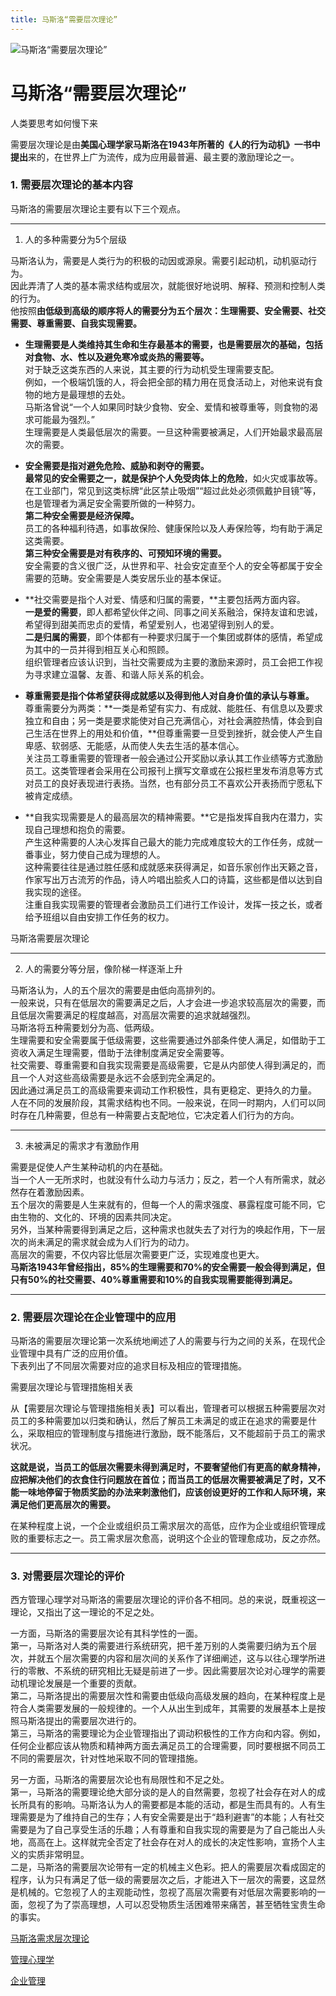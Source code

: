 ```yaml
---
title: 马斯洛“需要层次理论”
---
```


![马斯洛“需要层次理论”](https://pic1.zhimg.com/70/v2-0d3a66ebd920914936c396c4ce1a0d4b_1440w.image?source=172ae18b&biz_tag=Post)

# 马斯洛“需要层次理论”


人类要思考如何慢下来


需要层次理论是由**美国心理学家马斯洛在1943年所著的《人的行为动机》一书中提出**来的，在世界上广为流传，成为应用最普遍、最主要的激励理论之一。

### 1. 需要层次理论的基本内容

马斯洛的需要层次理论主要有以下三个观点。

---

1. 人的多种需要分为5个层级

马斯洛认为，需要是人类行为的积极的动因或源泉。需要引起动机，动机驱动行为。  
因此弄清了人类的基本需求结构或层次，就能很好地说明、解释、预测和控制人类的行为。  
他按照**由低级到高级的顺序将人的需要分为五个层次：生理需要、安全需要、社交需要、尊重需要、自我实现需要。**

- **生理需要是人类维持其生命和生存最基本的需要，也是需要层次的基础，包括对食物、水、性以及避免寒冷或炎热的需要等。**  
  对于缺乏这类东西的人来说，其主要的行为动机受生理需要支配。  
  例如，一个极端饥饿的人，将会把全部的精力用在觅食活动上，对他来说有食物的地方是最理想的去处。  
  马斯洛曾说“一个人如果同时缺少食物、安全、爱情和被尊重等，则食物的渴求可能最为强烈。”  
  生理需要是人类最低层次的需要。一旦这种需要被满足，人们开始最求最高层次的需要。

- **安全需要是指对避免危险、威胁和剥夺的需要。**  
  **最常见的安全需要之一，就是保护个人免受肉体上的危险**，如火灾或事故等。  
  在工业部门，常见到这类标牌“此区禁止吸烟”“超过此处必须佩戴护目镜”等，也是管理者为满足安全需要所做的一种努力。  
  **第二种安全需要是经济保障。**  
  员工的各种福利待遇，如事故保险、健康保险以及人寿保险等，均有助于满足这类需要。  
  **第三种安全需要是对有秩序的、可预知环境的需要。**  
  安全需要的含义很广泛，从世界和平、社会安定直至个人的安全等都属于安全需要的范畴。安全需要是人类安居乐业的基本保证。

- **社交需要是指个人对爱、情感和归属的需要，**主要包括两方面内容。  
  **一是爱的需要**，即人都希望伙伴之间、同事之间关系融洽，保持友谊和忠诚，希望得到甜美而忠贞的爱情，希望爱别人，也渴望得到别人的爱。  
  **二是归属的需要**，即个体都有一种要求归属于一个集团或群体的感情，希望成为其中的一员并得到相互关心和照顾。  
  组织管理者应该认识到，当社交需要成为主要的激励来源时，员工会把工作视为寻求建立温馨、友善、和谐人际关系的机会。

- **尊重需要是指个体希望获得成就感以及得到他人对自身价值的承认与尊重。**  
  尊重需要分为两类：**一类是希望有实力、有成就、能胜任、有信息以及要求独立和自由；另一类是要求能使对自己充满信心，对社会满腔热情，体会到自己生活在世界上的用处和价值，**但尊重需要一旦受到挫折，就会使人产生自卑感、软弱感、无能感，从而使人失去生活的基本信心。  
  关注员工尊重需要的管理者一般会通过公开奖励以承认其工作业绩等方式激励员工。这类管理者会采用在公司报刊上撰写文章或在公报栏里发布消息等方式对员工的良好表现进行表扬。当然，也有部分员工不喜欢公开表扬而宁愿私下被肯定成绩。

- **自我实现需要是人的最高层次的精神需要。**它是指发挥自我内在潜力，实现自己理想和抱负的需要。  
  产生这种需要的人决心发挥自己最大的能力完成难度较大的工作任务，成就一番事业，努力使自己成为理想的人。  
  这种需要往往是通过胜任感和成就感来获得满足，如音乐家创作出天籁之音，作家写出万古流芳的作品，诗人吟唱出脍炙人口的诗篇，这些都是借以达到自我实现的途径。  
  注重自我实现需要的管理者会激励员工们进行工作设计，发挥一技之长，或者给予班组以自由安排工作任务的权力。


马斯洛需要层次理论

---

2. 人的需要分等分层，像阶梯一样逐渐上升

马斯洛认为，人的五个层次的需要是由低向高排列的。  
一般来说，只有在低层次的需要满足之后，人才会进一步追求较高层次的需要，而且低层次需要满足的程度越高，对高层次需要的追求就越强烈。  
马斯洛将五种需要划分为高、低两级。  
生理需要和安全需要属于低级需要，这些需要通过外部条件使人满足，如借助于工资收入满足生理需要，借助于法律制度满足安全需要等。  
社交需要、尊重需要和自我实现需要是高级需要，它是从内部使人得到满足的，而且一个人对这些高级需要是永远不会感到完全满足的。  
因此通过满足员工的高级需要来调动工作积极性，具有更稳定、更持久的力量。  
人在不同的发展阶段，其需求结构也不同。一般来说，在同一时期内，人们可以同时存在几种需要，但总有一种需要占支配地位，它决定着人们行为的方向。

---

3. 未被满足的需求才有激励作用

需要是促使人产生某种动机的内在基础。  
当一个人一无所求时，也就没有什么动力与活力；反之，若一个人有所需求，就必然存在着激励因素。  
五个层次的需要是人生来就有的，但每一个人的需求强度、暴露程度可能不同，它由生物的、文化的、环境的因素共同决定。  
另外，当某种需要得到满足之后，这种需求也就失去了对行为的唤起作用，下一层次的尚未满足的需求就会成为人们行为的动力。  
高层次的需要，不仅内容比低层次需要更广泛，实现难度也更大。  
**马斯洛1943年曾经指出，85%的生理需要和70%的安全需要一般会得到满足，但只有50%的社交需要、40%尊重需要和10%的自我实现需要能得到满足。**

---

### 2. 需要层次理论在企业管理中的应用

马斯洛的需要层次理论第一次系统地阐述了人的需要与行为之间的关系，在现代企业管理中具有广泛的应用价值。  
下表列出了不同层次需要对应的追求目标及相应的管理措施。


需要层次理论与管理措施相关表

从【需要层次理论与管理措施相关表】可以看出，管理者可以根据五种需要层次对员工的多种需要加以归类和确认，然后了解员工未满足的或正在追求的需要是什么，采取相应的管理制度与措施进行激励，既不能落后，又不能超前于员工的需求状况。

**这就是说，当员工的低层次需要未得到满足时，不要奢望他们有更高的献身精神，应把解决他们的衣食住行问题放在首位；而当员工的低层次需要被满足了时，又不能一味地停留于物质奖励的办法来刺激他们，应该创设更好的工作和人际环境，来满足他们更高层次的需要。**

在某种程度上说，一个企业或组织员工需求层次的高低，应作为企业或组织管理成败的重要标志之一。员工需求层次愈高，说明这个企业的管理愈成功，反之亦然。

---

### 3. 对需要层次理论的评价

西方管理心理学对马斯洛的需要层次理论的评价各不相同。总的来说，既重视这一理论，又指出了这一理论的不足之处。

一方面，马斯洛的需要层次论有其科学性的一面。  
第一，马斯洛对人类的需要进行系统研究，把千差万别的人类需要归纳为五个层次，并就五个层次需要的内容和层次间的关系作了详细阐述，这与以往心理学所进行的零散、不系统的研究相比无疑是前进了一步。因此需要层次论对心理学的需要动机理论发展是一个重要的贡献。  
第二，马斯洛提出的需要层次性和需要由低级向高级发展的趋向，在某种程度上是符合人类需要发展的一般规律的。一个人从出生到成年，其需要的发展基本上是按照马斯洛提出的需要层次进行的。  
第三，马斯洛的需要理论为企业管理指出了调动积极性的工作方向和内容。例如，任何企业都应该从物质和精神两方面去满足员工的合理需要，同时要根据不同员工不同的需要层次，针对性地采取不同的管理措施。

另一方面，马斯洛的需要层次论也有局限性和不足之处。  
第一，马斯洛的需要理论绝大部分谈的是人的自然需要，忽视了社会存在对人的成长所具有的影响。马斯洛认为人的需要都是本能的活动，都是生而具有的。人有生理需要是为了维持自己的生存；人有安全需要是出于“趋利避害”的本能；人有社交需要是为了自己享受生活的乐趣；人有尊重和自我实现的需要是为了自己能出人头地，高高在上。这样就完全否定了社会存在对人的成长的决定性影响，宣扬个人主义的实质非常明显。  
二是，马斯洛的需要层次论带有一定的机械主义色彩。把人的需要层次看成固定的程序，认为只有满足了低一级的需要层次之后，才能进入下一层次的需要，这显然是机械的。它忽视了人的主观能动性，忽视了高层次需要有对低层次需要影响的一面，忽视了为了崇高理想，人可以忍受物质生活困难带来痛苦，甚至牺牲宝贵生命的事实。



[马斯洛需求层次理论](https://www.zhihu.com/topic/19904710)

[管理心理学](https://www.zhihu.com/topic/20010089)

[企业管理](https://www.zhihu.com/topic/19559804)

